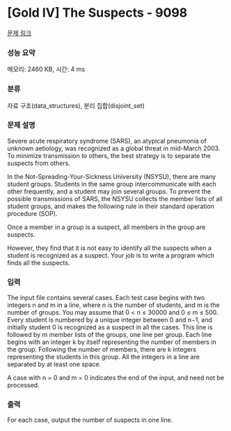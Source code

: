 # [Gold IV] The Suspects - 9098 

[문제 링크](https://www.acmicpc.net/problem/9098) 

### 성능 요약

메모리: 2460 KB, 시간: 4 ms

### 분류

자료 구조(data_structures), 분리 집합(disjoint_set)

### 문제 설명

<p>Severe acute respiratory syndrome (SARS), an atypical pneumonia of unknown aetiology, was recognized as a global threat in mid-March 2003. To minimize transmission to others, the best strategy is to separate the suspects from others.</p>

<p>In the Not-Spreading-Your-Sickness University (NSYSU), there are many student groups. Students in the same group intercommunicate with each other frequently, and a student may join several groups. To prevent the possible transmissions of SARS, the NSYSU collects the member lists of all student groups, and makes the following rule in their standard operation procedure (SOP).</p>

<p>Once a member in a group is a suspect, all members in the group are suspects.</p>

<p>However, they find that it is not easy to identify all the suspects when a student is recognized as a suspect. Your job is to write a program which finds all the suspects.</p>

### 입력 

 <p>The input file contains several cases. Each test case begins with two integers n and m in a line, where n is the number of students, and m is the number of groups. You may assume that 0 < n ≤ 30000 and 0 ≤ m ≤ 500. Every student is numbered by a unique integer between 0 and n−1, and initially student 0 is recognized as a suspect in all the cases. This line is followed by m member lists of the groups, one line per group. Each line begins with an integer k by itself representing the number of members in the group. Following the number of members, there are k integers representing the students in this group. All the integers in a line are separated by at least one space.</p>

<p>A case with n = 0 and m = 0 indicates the end of the input, and need not be processed.</p>

### 출력 

 <p>For each case, output the number of suspects in one line.</p>

